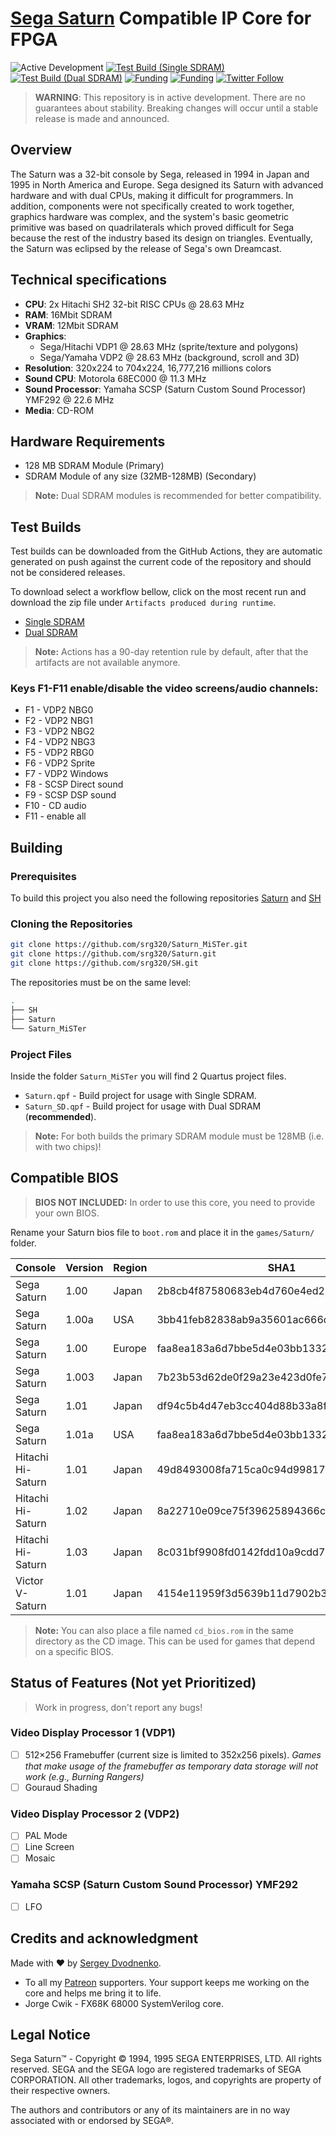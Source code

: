 # [Sega Saturn](https://en.wikipedia.org/wiki/Sega_Saturn) Compatible IP Core for FPGA

![Active Development](https://img.shields.io/badge/Maintenance%20Level-Actively%20Developed-brightgreen.svg)
[![Test Build (Single SDRAM)](https://github.com/srg320/Saturn_MiSTer/actions/workflows/test-build.yml/badge.svg?branch=master&event=push)](https://github.com/srg320/Saturn_MiSTer/actions/workflows/test-build.yml)
[![Test Build (Dual SDRAM)](https://github.com/srg320/Saturn_MiSTer/actions/workflows/test-build_ds.yml/badge.svg?branch=master&event=push)](https://github.com/srg320/Saturn_MiSTer/actions/workflows/test-build_ds.yml)
[![Funding](https://img.shields.io/endpoint?url=https://shieldsio-patreon.vercel.app/api/?username=srg320&type=patrons)](https://www.patreon.com/srg320)
[![Funding](https://img.shields.io/badge/paypal-donate-blue.svg)](https://www.paypal.com/donate/?hosted_button_id=RCF2BEEN4V75L)
[![Twitter Follow](https://img.shields.io/twitter/follow/srg320_?style=social)](https://twitter.com/srg320_)

> **WARNING**: This repository is in active development. There are no guarantees about stability. Breaking changes will occur until a stable release is made and announced.

## Overview

The Saturn was a 32-bit console by Sega, released in 1994 in Japan and 1995 in North America and Europe. Sega designed its Saturn with advanced hardware and with dual CPUs, making it difficult for programmers. In addition, components were not specifically created to work together, graphics hardware was complex, and the system's basic geometric primitive was based on quadrilaterals which proved difficult for Sega because the rest of the industry based its design on triangles. Eventually, the Saturn was eclipsed by the release of Sega's own Dreamcast.

## Technical specifications

- **CPU**: 2x Hitachi SH2 32-bit RISC CPUs @ 28.63 MHz
- **RAM**: 16Mbit SDRAM
- **VRAM**: 12Mbit SDRAM
- **Graphics**:
  - Sega/Hitachi VDP1 @ 28.63 MHz (sprite/texture and polygons)
  - Sega/Yamaha VDP2 @ 28.63 MHz (background, scroll and 3D)
- **Resolution**: 320x224 to 704x224, 16,777,216 millions colors
- **Sound CPU**: Motorola 68EC000 @ 11.3 MHz
- **Sound Processor**: Yamaha SCSP (Saturn Custom Sound Processor) YMF292 @ 22.6 MHz
- **Media**: CD-ROM

## Hardware Requirements

- 128 MB SDRAM Module (Primary)
- SDRAM Module of any size (32MB-128MB) (Secondary)

> **Note:** Dual SDRAM modules is recommended for better compatibility.

## Test Builds

Test builds can be downloaded from the GitHub Actions, they are automatic generated on push against the current code of the repository and should not be considered releases.

To download select a workflow bellow, click on the most recent run and download the zip file under `Artifacts produced during runtime`.

- [Single SDRAM](https://github.com/srg320/Saturn_MiSTer/actions/workflows/test-build.yml)
- [Dual SDRAM](https://github.com/srg320/Saturn_MiSTer/actions/workflows/test-build_ds.yml)

> **Note:** Actions has a 90-day retention rule by default, after that the artifacts are not available anymore.

### Keys F1-F11 enable/disable the video screens/audio channels:
- F1 - VDP2 NBG0
- F2 - VDP2 NBG1
- F3 - VDP2 NBG2
- F4 - VDP2 NBG3
- F5 - VDP2 RBG0
- F6 - VDP2 Sprite
- F7 - VDP2 Windows
- F8 - SCSP Direct sound
- F9 - SCSP DSP sound
- F10 - CD audio
- F11 - enable all

## Building

### Prerequisites

To build this project you also need the following repositories [Saturn](https://github.com/srg320/Saturn) and [SH](https://github.com/srg320/SH)

### Cloning the Repositories

```bash
git clone https://github.com/srg320/Saturn_MiSTer.git
git clone https://github.com/srg320/Saturn.git
git clone https://github.com/srg320/SH.git
```

The repositories must be on the same level:

```bash
.
├── SH
├── Saturn
└── Saturn_MiSTer
```

### Project Files

Inside the folder `Saturn_MiSTer` you will find 2 Quartus project files.

- `Saturn.qpf` - Build project for usage with Single SDRAM.
- `Saturn_SD.qpf` - Build project for usage with Dual SDRAM (**recommended**).

> **Note:** For both builds the primary SDRAM module must be 128MB (i.e. with two chips)!

## Compatible BIOS

> **BIOS NOT INCLUDED:** In order to use this core, you need to provide your own BIOS.

Rename your Saturn bios file to `boot.rom` and place it in the `games/Saturn/` folder.

| Console           | Version | Region | SHA1                                     | Size   | Status |
|-------------------|---------|--------|------------------------------------------|--------|:------:|
| Sega Saturn       | 1.00    | Japan  | 2b8cb4f87580683eb4d760e4ed210813d667f0a2 | 512 KB |   ✅    |
| Sega Saturn       | 1.00a   | USA    | 3bb41feb82838ab9a35601ac666de5aacfd17a58 | 512 KB |   ✅    |
| Sega Saturn       | 1.00    | Europe | faa8ea183a6d7bbe5d4e03bb1332519800d3fbc3 | 512 KB |   ✅    |
| Sega Saturn       | 1.003   | Japan  | 7b23b53d62de0f29a23e423d0fe751dfb469c2fa | 512 KB |   ❌    |
| Sega Saturn       | 1.01    | Japan  | df94c5b4d47eb3cc404d88b33a8fda237eaf4720 | 512 KB |   ✅    |
| Sega Saturn       | 1.01a   | USA    | faa8ea183a6d7bbe5d4e03bb1332519800d3fbc3 | 512 KB |   ✅    |
| Hitachi Hi-Saturn | 1.01    | Japan  | 49d8493008fa715ca0c94d99817a5439d6f2c796 | 512 KB |   ✅    |
| Hitachi Hi-Saturn | 1.02    | Japan  | 8a22710e09ce75f39625894366cafe503ed1942d | 512 KB |   ✅    |
| Hitachi Hi-Saturn | 1.03    | Japan  | 8c031bf9908fd0142fdd10a9cdd79389f8a3f2fc | 512 KB |   ✅    |
| Victor V-Saturn   | 1.01    | Japan  | 4154e11959f3d5639b11d7902b3a393a99fb5776 | 512 KB |   ✅    |

> **Note:** You can also place a file named `cd_bios.rom` in the same directory as the CD image. This can be used for games that depend on a specific BIOS.

## Status of Features (Not yet Prioritized)

> Work in progress, don't report any bugs!

### Video Display Processor 1 (VDP1)

- [ ] 512×256 Framebuffer (current size is limited to 352x256 pixels). *Games that make usage of the framebuffer as temporary data storage will not work (e.g., Burning Rangers)*
- [ ] Gouraud Shading

### Video Display Processor 2 (VDP2)

- [ ] PAL Mode
- [ ] Line Screen
- [ ] Mosaic

### Yamaha SCSP (Saturn Custom Sound Processor) YMF292

- [ ] LFO

## Credits and acknowledgment

Made with ❤️ by [Sergey Dvodnenko](https://twitter.com/srg320_).

- To all my [Patreon](https://www.patreon.com/srg320) supporters. Your support keeps me working on the core and helps me bring it to life.
- Jorge Cwik - FX68K 68000 SystemVerilog core.

## Legal Notice

Sega Saturn™ - Copyright © 1994, 1995 SEGA ENTERPRISES, LTD. All rights reserved. SEGA and the SEGA logo are registered trademarks of SEGA CORPORATION. All other trademarks, logos, and copyrights are property of their respective owners.

The authors and contributors or any of its maintainers are in no way associated with or endorsed by SEGA®.
